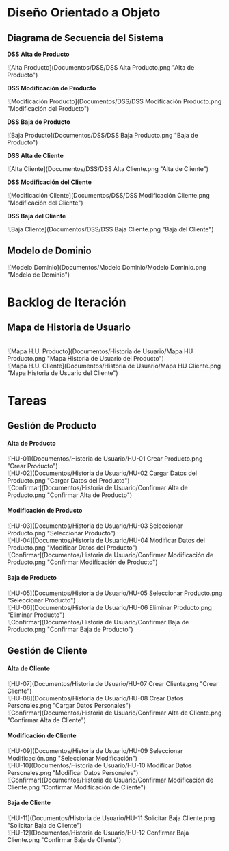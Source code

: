 # Diseño Orientado a Objeto

<h2>Diagrama de Secuencia del Sistema</h2>

**DSS Alta de Producto**

![Alta Producto](Documentos/DSS/DSS Alta Producto.png "Alta de Producto")

**DSS Modificación de Producto**

![Modificación Producto](Documentos/DSS/DSS Modificación Producto.png "Modificación del Producto")

**DSS Baja de Producto**

![Baja Producto](Documentos/DSS/DSS Baja Producto.png "Baja de Producto")

**DSS Alta de Cliente**

![Alta Cliente](Documentos/DSS/DSS Alta Cliente.png "Alta de Cliente")

**DSS Modificación del Cliente**

![Modificación Cliente](Documentos/DSS/DSS Modificación Cliente.png "Modificación del Cliente")

**DSS Baja del Cliente**

![Baja Cliente](Documentos/DSS/DSS Baja Cliente.png "Baja del Cliente")

<h2>Modelo de Dominio</h2>

![Modelo Dominio](Documentos/Modelo Dominio/Modelo Dominio.png "Modelo de Dominio")

# Backlog de Iteración

<h2>Mapa de Historia de Usuario</h2>
<br>
![Mapa H.U. Producto](Documentos/Historia de Usuario/Mapa HU Producto.png "Mapa Historia de Usuario del Producto")
<br>
![Mapa H.U. Cliente](Documentos/Historia de Usuario/Mapa HU Cliente.png "Mapa Historia de Usuario del Cliente")

# Tareas
<h2>Gestión de Producto</h2>
<h4>Alta de Producto</h4>
![HU-01](Documentos/Historia de Usuario/HU-01 Crear Producto.png "Crear Producto")
<br>
![HU-02](Documentos/Historia de Usuario/HU-02 Cargar Datos del Producto.png "Cargar Datos del Producto")
<br>
![Confirmar](Documentos/Historia de Usuario/Confirmar Alta de Producto.png "Confirmar Alta de Producto")
<br>
<h4>Modificación de Producto</h4>
![HU-03](Documentos/Historia de Usuario/HU-03 Seleccionar Producto.png "Seleccionar Producto")
<br>
![HU-04](Documentos/Historia de Usuario/HU-04 Modificar Datos del Producto.png "Modificar Datos del Producto")
<br>
![Confirmar](Documentos/Historia de Usuario/Confirmar Modificación de Producto.png "Confirmar Modificación de Producto")
<br>
<h4>Baja de Producto</h4>
![HU-05](Documentos/Historia de Usuario/HU-05 Seleccionar Producto.png "Seleccionar Producto")
<br>
![HU-06](Documentos/Historia de Usuario/HU-06 Eliminar Producto.png "Eliminar Producto")
<br>
![Confirmar](Documentos/Historia de Usuario/Confirmar Baja de Producto.png "Confirmar Baja de Producto")
<br>

<h2>Gestión de Cliente</h2>
<h4>Alta de Cliente</h4>
![HU-07](Documentos/Historia de Usuario/HU-07 Crear Cliente.png "Crear Cliente")
<br>
![HU-08](Documentos/Historia de Usuario/HU-08 Crear Datos Personales.png "Cargar Datos Personales")
<br>
![Confirmar](Documentos/Historia de Usuario/Confirmar Alta de Cliente.png "Confirmar Alta de Cliente")
<br>
<h4>Modificación de Cliente</h4>
![HU-09](Documentos/Historia de Usuario/HU-09 Seleccionar Modificación.png "Seleccionar Modificación")
<br>
![HU-10](Documentos/Historia de Usuario/HU-10 Modificar Datos Personales.png "Modificar Datos Personales")
<br>
![Confirmar](Documentos/Historia de Usuario/Confirmar Modificación de Cliente.png "Confirmar Modificación de Cliente")
<br>
<h4>Baja de Cliente</h4>
![HU-11](Documentos/Historia de Usuario/HU-11 Solicitar Baja Cliente.png "Solicitar Baja de Cliente")
<br>
![HU-12](Documentos/Historia de Usuario/HU-12 Confirmar Baja Cliente.png "Confirmar Baja de Cliente")
<br>
